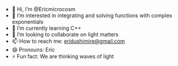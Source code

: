 - 👋 Hi, I’m @Ericmicrocosm
- 👀 I’m interested in integrating and solving functions with complex exponentials 
- 🌱 I’m currently learning C++
- 💞️ I’m looking to collaborate on light matters
- 📫 How to reach me: eridushimire@gmail.com
- 😄 Pronouns: Eric 
- ⚡ Fun fact: We are thinking waves of light

<!---
Ericmicrocosm/Ericmicrocosm is a ✨ special ✨ repository because its `README.md` (this file) appears on your GitHub profile.
You can click the Preview link to take a look at your changes.
--->
